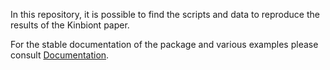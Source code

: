 
In this repository, it is possible to find the scripts and data to reproduce the results of the Kinbiont paper.

For the stable documentation of the package and various examples please consult [Documentation](https://kinbiont.fuzue.org/).



